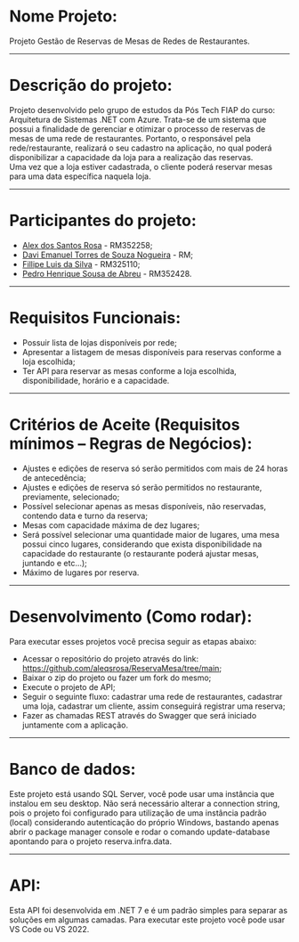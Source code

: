 # Nome Projeto:

Projeto Gestão de Reservas de Mesas de Redes de Restaurantes.

-----------------------------------------------------------------------------------------------------------------------------------------------------------------------------------------------------------------------------------------------------------------------------------------------------------------------------------------------------------------------------

# Descrição do projeto:
  
Projeto desenvolvido pelo grupo de estudos da Pós Tech FIAP do curso: Arquitetura de Sistemas .NET com Azure. Trata-se de um sistema que possui a finalidade de gerenciar e otimizar o processo de reservas de mesas de uma rede de restaurantes. Portanto, o responsável pela rede/restaurante, realizará o seu cadastro na aplicação, no qual poderá disponibilizar a capacidade da loja para a realização das reservas.<br>
Uma vez que a loja estiver cadastrada, o cliente poderá reservar mesas para uma data específica naquela loja.

-----------------------------------------------------------------------------------------------------------------------------------------------------------------------------------------------------------------------------------------------------------------------------------------------------------------------------------------------------------------------------

# Participantes do projeto:
  
- [Alex dos Santos Rosa](https://github.com/aleqsrosa) - RM352258; 
-	[Davi Emanuel Torres de Souza Nogueira](https://github.com/daviEmanuelNogueira) - RM;
-	[Fillipe Luis da Silva](https://github.com/fillipelsilva) - RM325110;
-	[Pedro Henrique Sousa de Abreu](https://github.com/PedroAbreuHS) - RM352428.

-----------------------------------------------------------------------------------------------------------------------------------------------------------------------------------------------------------------------------------------------------------------------------------------------------------------------------------------------------------------------------

# Requisitos Funcionais:
  
-	Possuir lista de lojas disponíveis por rede;
-	Apresentar a listagem de mesas disponíveis para reservas conforme a loja escolhida;
-	Ter API para reservar as mesas conforme a loja escolhida, disponibilidade, horário e a capacidade.

-----------------------------------------------------------------------------------------------------------------------------------------------------------------------------------------------------------------------------------------------------------------------------------------------------------------------------------------------------------------------------

# Critérios de Aceite (Requisitos mínimos – Regras de Negócios):

-	Ajustes e edições de reserva só serão permitidos com mais de 24 horas de antecedência;
-	Ajustes e edições de reserva só serão permitidos no restaurante, previamente, selecionado;
-	Possível selecionar apenas as mesas disponíveis, não reservadas, contendo data e turno da reserva;
-	Mesas com capacidade máxima de dez lugares;
-	Será possível selecionar uma quantidade maior de lugares, uma mesa possui cinco lugares, considerando que exista disponibilidade na capacidade do restaurante (o restaurante poderá ajustar mesas, juntando e etc...);
-	Máximo de lugares por reserva.

-----------------------------------------------------------------------------------------------------------------------------------------------------------------------------------------------------------------------------------------------------------------------------------------------------------------------------------------------------------------------------

# Desenvolvimento (Como rodar):
  
Para executar esses projetos você precisa seguir as etapas abaixo:
-	Acessar o repositório do projeto através do link: https://github.com/aleqsrosa/ReservaMesa/tree/main;
-	Baixar o zip do projeto ou fazer um fork do mesmo;
-	Execute o projeto de API;
-	Seguir o seguinte fluxo: cadastrar uma rede de restaurantes, cadastrar uma loja, cadastrar um cliente, assim conseguirá registrar uma reserva;
-	Fazer as chamadas REST através do Swagger que será iniciado juntamente com a aplicação.

-----------------------------------------------------------------------------------------------------------------------------------------------------------------------------------------------------------------------------------------------------------------------------------------------------------------------------------------------------------------------------

# Banco de dados:
  
Este projeto está usando SQL Server, você pode usar uma instância que instalou em seu desktop. 
Não será necessário alterar a connection string, pois o projeto foi configurado para utilização de uma instância padrão (local) considerando autenticação do próprio Windows, bastando apenas abrir o package manager console e rodar o comando update-database apontando para o projeto reserva.infra.data.

-----------------------------------------------------------------------------------------------------------------------------------------------------------------------------------------------------------------------------------------------------------------------------------------------------------------------------------------------------------------------------

# API:
Esta API foi desenvolvida em .NET 7 e é um padrão simples para separar as soluções em algumas camadas. 
Para executar este projeto você pode usar VS Code ou VS 2022.

